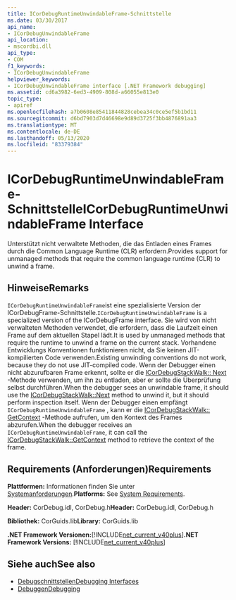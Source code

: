 ```yaml
---
title: ICorDebugRuntimeUnwindableFrame-Schnittstelle
ms.date: 03/30/2017
api_name:
- ICorDebugUnwindableFrame
api_location:
- mscordbi.dll
api_type:
- COM
f1_keywords:
- ICorDebugUnwindableFrame
helpviewer_keywords:
- ICorDebugUnwindableFrame interface [.NET Framework debugging]
ms.assetid: cd6a3982-6ed3-4909-808d-a66055e813e0
topic_type:
- apiref
ms.openlocfilehash: a7b0608e85411844828cebea34c0ce5ef5b1bd11
ms.sourcegitcommit: d6bd7903d7d46698e9d89d3725f3bb4876891aa3
ms.translationtype: MT
ms.contentlocale: de-DE
ms.lasthandoff: 05/13/2020
ms.locfileid: "83379384"
---
```

# <a name="icordebugruntimeunwindableframe-interface"></a><span data-ttu-id="e0c01-102">ICorDebugRuntimeUnwindableFrame-Schnittstelle</span><span class="sxs-lookup"><span data-stu-id="e0c01-102">ICorDebugRuntimeUnwindableFrame Interface</span></span>
<span data-ttu-id="e0c01-103">Unterstützt nicht verwaltete Methoden, die das Entladen eines Frames durch die Common Language Runtime (CLR) erfordern.</span><span class="sxs-lookup"><span data-stu-id="e0c01-103">Provides support for unmanaged methods that require the common language runtime (CLR) to unwind a frame.</span></span>  
  
## <a name="remarks"></a><span data-ttu-id="e0c01-104">Hinweise</span><span class="sxs-lookup"><span data-stu-id="e0c01-104">Remarks</span></span>  
 <span data-ttu-id="e0c01-105">`ICorDebugRuntimeUnwindableFrame`ist eine spezialisierte Version der ICorDebugFrame-Schnittstelle.</span><span class="sxs-lookup"><span data-stu-id="e0c01-105">`ICorDebugRuntimeUnwindableFrame` is a specialized version of the ICorDebugFrame interface.</span></span> <span data-ttu-id="e0c01-106">Sie wird von nicht verwalteten Methoden verwendet, die erfordern, dass die Laufzeit einen Frame auf dem aktuellen Stapel lädt.</span><span class="sxs-lookup"><span data-stu-id="e0c01-106">It is used by unmanaged methods that require the runtime to unwind a frame on the current stack.</span></span> <span data-ttu-id="e0c01-107">Vorhandene Entwicklungs Konventionen funktionieren nicht, da Sie keinen JIT-kompilierten Code verwenden.</span><span class="sxs-lookup"><span data-stu-id="e0c01-107">Existing unwinding conventions do not work, because they do not use JIT-compiled code.</span></span> <span data-ttu-id="e0c01-108">Wenn der Debugger einen nicht abzurufbaren Frame erkennt, sollte er die [ICorDebugStackWalk:: Next](icordebugstackwalk-next-method.md) -Methode verwenden, um ihn zu entladen, aber er sollte die Überprüfung selbst durchführen.</span><span class="sxs-lookup"><span data-stu-id="e0c01-108">When the debugger sees an unwindable frame, it should use the [ICorDebugStackWalk::Next](icordebugstackwalk-next-method.md) method to unwind it, but it should perform inspection itself.</span></span> <span data-ttu-id="e0c01-109">Wenn der Debugger einen empfängt `ICorDebugRuntimeUnwindableFrame` , kann er die [ICorDebugStackWalk:: GetContext](icordebugstackwalk-getcontext-method.md) -Methode aufrufen, um den Kontext des Frames abzurufen.</span><span class="sxs-lookup"><span data-stu-id="e0c01-109">When the debugger receives an `ICorDebugRuntimeUnwindableFrame`, it can call the [ICorDebugStackWalk::GetContext](icordebugstackwalk-getcontext-method.md) method to retrieve the context of the frame.</span></span>  
  
## <a name="requirements"></a><span data-ttu-id="e0c01-110">Requirements (Anforderungen)</span><span class="sxs-lookup"><span data-stu-id="e0c01-110">Requirements</span></span>  
 <span data-ttu-id="e0c01-111">**Plattformen:** Informationen finden Sie unter [Systemanforderungen](../../get-started/system-requirements.md).</span><span class="sxs-lookup"><span data-stu-id="e0c01-111">**Platforms:** See [System Requirements](../../get-started/system-requirements.md).</span></span>  
  
 <span data-ttu-id="e0c01-112">**Header:** CorDebug.idl, CorDebug.h</span><span class="sxs-lookup"><span data-stu-id="e0c01-112">**Header:** CorDebug.idl, CorDebug.h</span></span>  
  
 <span data-ttu-id="e0c01-113">**Bibliothek:** CorGuids.lib</span><span class="sxs-lookup"><span data-stu-id="e0c01-113">**Library:** CorGuids.lib</span></span>  
  
 <span data-ttu-id="e0c01-114">**.NET Framework Versionen:**[!INCLUDE[net_current_v40plus](../../../../includes/net-current-v40plus-md.md)]</span><span class="sxs-lookup"><span data-stu-id="e0c01-114">**.NET Framework Versions:** [!INCLUDE[net_current_v40plus](../../../../includes/net-current-v40plus-md.md)]</span></span>  
  
## <a name="see-also"></a><span data-ttu-id="e0c01-115">Siehe auch</span><span class="sxs-lookup"><span data-stu-id="e0c01-115">See also</span></span>

- [<span data-ttu-id="e0c01-116">Debugschnittstellen</span><span class="sxs-lookup"><span data-stu-id="e0c01-116">Debugging Interfaces</span></span>](debugging-interfaces.md)
- [<span data-ttu-id="e0c01-117">Debuggen</span><span class="sxs-lookup"><span data-stu-id="e0c01-117">Debugging</span></span>](index.md)
